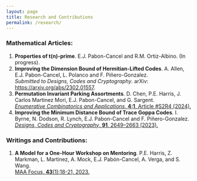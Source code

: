 ```yaml
---
layout: page
title: Research and Contributions
permalink: /research/
---
```


### Mathematical Articles:

1. **Properties of t(n)-prime**. E.J. Pabon-Cancel and R.M. Ortiz-Albino.  (In progress).
2. **Improving the Dimension Bound of Hermitian-Lifted Codes**. A. Allen, E.J. Pabon-Cancel, L. Polanco and F. Piñero-Gonzalez. <br>
   *Submitted to Designs, Codes and Cryptography*. arXiv: <a href="https://arxiv.org/abs/2302.01557"> https://arxiv.org/abs/2302.01557. <a/>
3. **Permutation Invariant Parking Assortments**. D. Chen, P.E. Harris, J. Carlos Martinez Mori, E.J. Pabon-Cancel, and G. Sargent. <br>
   <a href="https://doi.org/10.54550/ECA2024V4S1R4"> *Enumerative Combinatorics and Applications*. **4:1**, Article #S2R4 (2024). </a>
4. **Improving the Minimum Distance Bound of Trace Goppa Codes**. I. Byrne, N. Dodson, R. Lynch, E.J. Pabon-Cancel and F. Piñero-Gonzalez. <br>
   <a href="https://doi.org/10.1007/s10623-023-01216-6"> *Designs, Codes and Cryptography*. **91**, 2649–2663 (2023). </a> 

### Writings and Contributions:

1. **A Model for a One-Hour Workshop on Mentoring**. P.E. Harris, Z. Markman, L. Martinez, A. Mock, E.J. Pabón-Cancel, A. Verga, and S. Wang. <br>
   <a href="http://digitaleditions.walsworthprintgroup.com/publication/?m=7656&i=782706&p=18&ver=html5"> MAA Focus, **43**(1):18-21, 2023. <a/>

